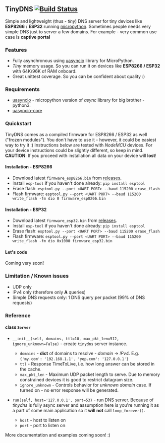 ## TinyDNS [![Build Status](https://travis-ci.org/belyalov/tinydns.svg?branch=master)](https://travis-ci.org/belyalov/tinydns)
Simple and lightweight (thus - *tiny*) DNS server for tiny devices like **ESP8266** / **ESP32** running [micropython](https://github.com/micropython/micropython).
Sometimes people needs very simple DNS just to server a few domains.
For example - very common use case is **captive portal**

### Features
* Fully asynchronous using [uasyncio](https://github.com/micropython/micropython-lib/tree/master/uasyncio) library for MicroPython.
* *Tiny* memory usage. So you can run it on devices like **ESP8266 / ESP32** with 64K/96K of RAM onboard.
* Great unittest coverage. So you can be confident about quality :)

### Requirements
* [uasyncio](https://github.com/micropython/micropython-lib/tree/master/uasyncio) - micropython version of *async* library for big brother - python3.
* [uasyncio-core](https://github.com/micropython/micropython-lib/tree/master/uasyncio.core)

### Quickstart
TinyDNS comes as a compiled firmware for ESP8266 / ESP32 as well ("frozen modules"). You don't have to use it - however, it could be easiest way to try it :)
Instructions below are tested with *NodeMCU* devices. For your device instructions could be slightly different, so keep in mind.
**CAUTION**: If you proceed with installation all data on your device will **lost**!

#### Installation - ESP8266
* Download latest `firmware_esp8266.bin` from [releases](https://github.com/belyalov/tinydns/releases).
* Install `esp-tool` if you haven't done already: `pip install esptool`
* Erase flash: `esptool.py --port <UART PORT> --baud 115200 erase_flash`
* Flash firmware: `esptool.py --port <UART PORT> --baud 115200 write_flash -fm dio 0 firmware_esp8266.bin`

#### Installation - ESP32
* Download latest `firmware_esp32.bin` from [releases](https://github.com/belyalov/tinydns/releases).
* Install `esp-tool` if you haven't done already: `pip install esptool`
* Erase flash: `esptool.py --port <UART PORT> --baud 115200 erase_flash`
* Flash firmware: `esptool.py --port <UART PORT> --baud 115200 write_flash -fm dio 0x1000 firmware_esp32.bin`

#### Let's code
Coming very soon!

### Limitation / Known issues
* UDP only
* IPv4 only (therefore only **A** queries)
* Simple DNS requests only: 1 DNS query per packet (99% of DNS requests)

### Reference
#### class `Server`
* `__init__(self, domains, ttl=10, max_pkt_len=512, ignore_unknown=False)` - create `tinydns` server instance.
    * `domains` - **dict** of domains to resolve - *domain* -> *IPv4*. E.g. `{'my.com': '192.168.1.1', 'yep.com': '127.0.0.1'}`
    * `ttl` - Response TimeToLive, i.e. how long answer can be stored in the cache.
    * `max_pkt_len` - Maximum UDP packet length to serve. Due to memory constrained devices it is good to restrict datagram size.
    * `ignore_unknown` - Controls behavior for *unknown domain* case. If turned on - no error response will be generated.

* `run(self, host='127.0.0.1', port=53)` - run DNS server. Because of *tinydns* is fully async server and assumption here is you're running it as a part of some main application so it **will not** call `loop_forever()`.
    * `host` - host to listen on
    * `port` - port to listen on

More documentation and examples coming soon! :)